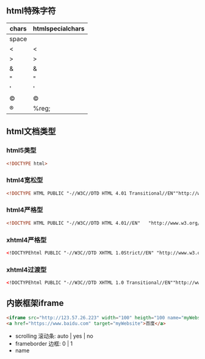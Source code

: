## html特殊字符

| chars | htmlspecialchars |
| ----- | ---------------- |
| space | &nbsp;           |
| <     | &lt;             |
| >     | &gt;             |
| &     | &amp;            |
| "     | &quot;           |
| '     | &apos;           |
| &copy;| &copy;           |
| &reg; | %reg;            |

## html文档类型

### html5类型
```html
<!DOCTYPE html>
```

### html4宽松型
```html
<!DOCTYPE HTML PUBLIC "-//W3C//DTD HTML 4.01 Transitional//EN""http://www.w3.org/TR/html4/loose.dtd">
```

### html4严格型
```html
<!DOCTYPE HTML PUBLIC "-//W3C//DTD HTML 4.01//EN"   "http://www.w3.org/TR/html4/strict.dtd">
```

### xhtml4严格型
```html
<!DOCTYPEhtml PUBLIC "-//W3C//DTD XHTML 1.0Strict//EN" "http://www.w3.org/TR/xhtml1/DTD/xhtml1-strict.dtd">
```

### xhtml4过渡型
```html
<!DOCTYPEhtml PUBLIC "-//W3C//DTD XHTML 1.0 Transitional//EN""http://www.w3.org/TR/xhtml1/DTD/xhtml1-transitional.dtd">
```

## 内嵌框架iframe
```html
<iframe src="http://123.57.26.223" width="100" heigth="100 name="myWebsite" scrolling="no"></iframe>
<a href="https://www.baidu.com" target="myWebsite">百度</a>
```
* scrolling 滚动条: auto | yes | no  
* frameborder 边框: 0 | 1 
* name


